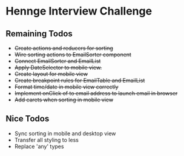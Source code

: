 # Hennge Interview Challenge

## Remaining Todos

- ~~Create actions and reducers for sorting~~
- ~~Wire sorting actions to EmailSorter component~~
- ~~Connect EmailSorter and EmailList~~
- ~~Apply DateSelector to mobile view.~~
- ~~Create layout for mobile view~~
- ~~Create breakpoint rules for EmailTable and EmailList~~
- ~~Format time/date in mobile view correctly~~
- ~~Implement onClick of to email address to launch email in browser~~
- ~~Add carets when sorting in mobile view~~

## Nice Todos

- Sync sorting in mobile and desktop view
- Transfer all styling to less
- Replace 'any' types

